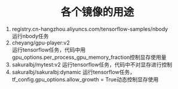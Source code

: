 # <center> 各个镜像的用途<center>  
1. registry.cn-hangzhou.aliyuncs.com/tensorflow-samples/nbody  
   运行nbody任务
2. cheyang/gpu-player:v2  
    运行tensorflow任务，代码中用gpu_options.per_process_gpu_memory_fraction控制显存使用量
3. sakuralbj/mytest:v2
    运行tensorflow任务，代码中不对显存进行控制
4. sakuralbj/sakuralbj:dynamic
    运行tensorflow任务，tf_config.gpu_options.allow_growth = True动态控制显存使用

